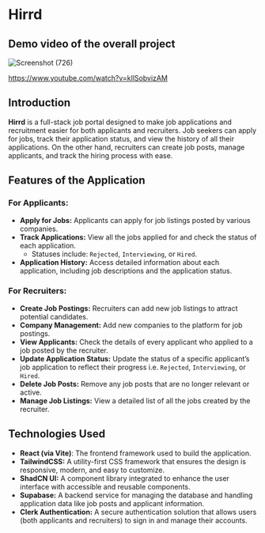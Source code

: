 # Hirrd

## Demo video of the overall project

![Screenshot (726)](https://github.com/user-attachments/assets/154ed610-389d-4c89-beb2-1e9a3c9a99bf)

https://www.youtube.com/watch?v=kIlSobvizAM

## Introduction

**Hirrd** is a full-stack job portal designed to make job applications and recruitment easier for both applicants and recruiters. Job seekers can apply for jobs, track their application status, and view the history of all their applications. On the other hand, recruiters can create job posts, manage applicants, and track the hiring process with ease.

## Features of the Application

### For Applicants:
- **Apply for Jobs:** Applicants can apply for job listings posted by various companies.
- **Track Applications:** View all the jobs applied for and check the status of each application.
  - Statuses include: `Rejected`, `Interviewing`, or `Hired`.
- **Application History:** Access detailed information about each application, including job descriptions and the application status.

### For Recruiters:
- **Create Job Postings:** Recruiters can add new job listings to attract potential candidates.
- **Company Management:** Add new companies to the platform for job postings.
- **View Applicants:** Check the details of every applicant who applied to a job posted by the recruiter.
- **Update Application Status:** Update the status of a specific applicant’s job application to reflect their progress i.e. `Rejected`, `Interviewing`, or `Hired`.
- **Delete Job Posts:** Remove any job posts that are no longer relevant or active.
- **Manage Job Listings:** View a detailed list of all the jobs created by the recruiter.

## Technologies Used

- **React (via Vite)**: The frontend framework used to build the application.
- **TailwindCSS:** A utility-first CSS framework that ensures the design is responsive, modern, and easy to customize.
- **ShadCN UI:** A component library integrated to enhance the user interface with accessible and reusable components.
- **Supabase:** A backend service for managing the database and handling application data like job posts and applicant information.
- **Clerk Authentication:** A secure authentication solution that allows users (both applicants and recruiters) to sign in and manage their accounts.

